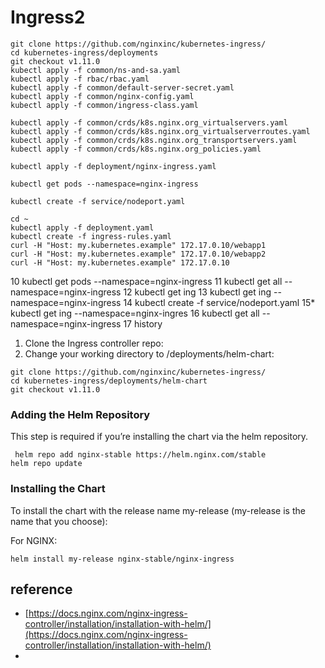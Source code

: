 # Ingress2



```text
git clone https://github.com/nginxinc/kubernetes-ingress/
cd kubernetes-ingress/deployments
git checkout v1.11.0
kubectl apply -f common/ns-and-sa.yaml
kubectl apply -f rbac/rbac.yaml
kubectl apply -f common/default-server-secret.yaml
kubectl apply -f common/nginx-config.yaml
kubectl apply -f common/ingress-class.yaml

kubectl apply -f common/crds/k8s.nginx.org_virtualservers.yaml
kubectl apply -f common/crds/k8s.nginx.org_virtualserverroutes.yaml
kubectl apply -f common/crds/k8s.nginx.org_transportservers.yaml
kubectl apply -f common/crds/k8s.nginx.org_policies.yaml

kubectl apply -f deployment/nginx-ingress.yaml

kubectl get pods --namespace=nginx-ingress 
 
kubectl create -f service/nodeport.yaml
 
cd ~
kubectl apply -f deployment.yaml
kubectl create -f ingress-rules.yaml
curl -H "Host: my.kubernetes.example" 172.17.0.10/webapp1
curl -H "Host: my.kubernetes.example" 172.17.0.10/webapp2
curl -H "Host: my.kubernetes.example" 172.17.0.10
```

10 kubectl get pods --namespace=nginx-ingress 11 kubectl get all --namespace=nginx-ingress 12 kubectl get ing 13 kubectl get ing --namespace=nginx-ingress 14 kubectl create -f service/nodeport.yaml 15\* kubectl get ing --namespace=nginx-ingres 16 kubectl get all --namespace=nginx-ingress 17 history



1. Clone the Ingress controller repo:
2. Change your working directory to /deployments/helm-chart:

```text
git clone https://github.com/nginxinc/kubernetes-ingress/
cd kubernetes-ingress/deployments/helm-chart
git checkout v1.11.0

```

### Adding the Helm Repository

This step is required if you’re installing the chart via the helm repository.

```text
 helm repo add nginx-stable https://helm.nginx.com/stable
helm repo update
```

### Installing the Chart

To install the chart with the release name my-release \(my-release is the name that you choose\):

For NGINX:

```text
helm install my-release nginx-stable/nginx-ingress
```

## reference

* [https://docs.nginx.com/nginx-ingress-controller/installation/installation-with-helm/](https://docs.nginx.com/nginx-ingress-controller/installation/installation-with-helm/)
* 

